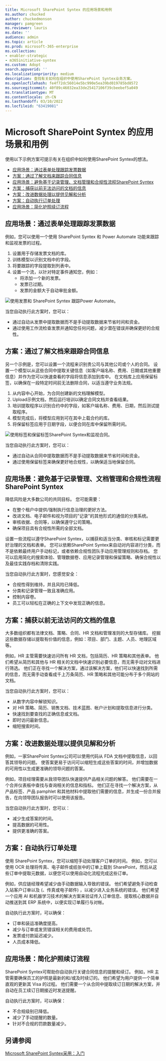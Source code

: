 ```yaml
---
title: Microsoft SharePoint Syntex 的应用场景和用例
ms.author: chucked
author: chuckedmonson
manager: pamgreen
ms.reviewer: lauris
ms.date: ''
audience: admin
ms.topic: article
ms.prod: microsoft-365-enterprise
ms.collection:
- enabler-strategic
- m365initiative-syntex
ms.custom: Adopt
search.appverid: ''
ms.localizationpriority: medium
description: 查找有关如何在组织中使用SharePoint Syntex业务方案。
ms.openlocfilehash: fe4f72dc56014e5bc990e5ea39bd019785bd8572
ms.sourcegitcommit: 40f89c46032ea33de25417106f39cbeebef5a049
ms.translationtype: MT
ms.contentlocale: zh-CN
ms.lasthandoff: 03/10/2022
ms.locfileid: "63419081"
---
```

# <a name="scenarios-and-use-cases-for-microsoft-sharepoint-syntex"></a>Microsoft SharePoint Syntex 的应用场景和用例

使用以下示例方案可提示有关在组织中如何使用SharePoint Syntex的想法。

- [应用场景：通过表单处理跟踪发票数据](adoption-scenarios.md#scenario-track-data-from-invoices-with-form-processing)
- [方案：通过了解文档来跟踪合同信息](adoption-scenarios.md#scenario-track-information-from-contracts-with-document-understanding)
- [应用场景：避免基于记录管理、文档管理和合规性流程SharePoint Syntex](adoption-scenarios.md#scenario-avoid-risk-with-records-management-document-governance-and-compliance-processes-based-on-sharepoint-syntex)
- [方案：捕获以前无法访问的文档的信息](adoption-scenarios.md#scenario-capture-information-from-previously-inaccessible-documents)
- [方案：改进数据处理以提供见解和分析](adoption-scenarios.md#scenario-improve-data-processing-to-provide-insights-and-analytics)
- [方案：自动执行订单处理](adoption-scenarios.md#scenario-automate-order-processing)
- [应用场景：简化护照续订流程](adoption-scenarios.md#scenario-simplify-visa-renewal-process)

## <a name="scenario-track-data-from-invoices-with-form-processing"></a>应用场景：通过表单处理跟踪发票数据

例如，您可以使用一个使用 SharePoint Syntex 和 Power Automate 功能来跟踪和监视发票的过程。

1. 设置用于存储发票文档的库。
1. 训练模型以识别文档中的字段。
1. 将要跟踪的字段提取到列表中。
1. 设置一个流，以针对特定事件通知您，例如：
    - 将添加一个新的发票。
    - 发票已过期。
    - 发票的金额大于自动审批金额。

![使用发票和 SharePoint Syntex 跟踪Power Automate。](../media/content-understanding/process-invoices-flow.png)

当您自动执行此方案时，您可以：

- 通过自动从发票中提取数据而不是手动提取数据来节省时间和资金。
- 通过使用工作流检查发票并通知您任何问题，减少潜在错误并确保更好的合规性。

## <a name="scenario-track-information-from-contracts-with-document-understanding"></a>方案：通过了解文档来跟踪合同信息

另一个示例是，您可以设置一个流程来识别贵公司与其他公司或个人的合同。 设置一个模型以从这些合同中提取关键信息（如客户端名称、费用、日期或其他重要信息）并作为您可以快速查看的字段将信息添加到库中。 在文档库上应用保留标签，以确保在一段特定时间前无法删除合同，以适当遵守业务法规。

1. 从内容中心开始，为合同创建新的文档理解模型。
1. Upload示例文档，然后运行培训以确定合同文档并查看结果。
1. 培训提取程序以识别合约中的字段，如客户端名称、费用、日期，然后测试提取程序。
1. 模型完成后，将模型应用到可在其中上载合约的库。
1. 将保留标签应用于日期字段，以便合同在库中保留所需时间。

![使用标签和保留标签SharePoint Syntex和监视合同。](../media/content-understanding/process-contracts-flow.png)

当您自动执行此方案时，您可以：

- 通过自动从合同中提取数据而不是手动提取数据来节省时间和资金。
- 通过使用保留标签来确保更好地合规性，以确保适当地保留合同。

## <a name="scenario-avoid-risk-with-records-management-document-governance-and-compliance-processes-based-on-sharepoint-syntex"></a>应用场景：避免基于记录管理、文档管理和合规性流程SharePoint Syntex

降低风险是大多数公司的共同目标。 您可能需要：

- 在整个租户中提供/强制执行信息治理的更好方法。
- 改进文档、电子邮件和视为项目的"记录"的其他形式的通信的分类系统。
- 审核收据、合同等，以确保遵守公司策略。
- 确保项目具有合规性所需的全部文档。

设置一些流程以遵守SharePoint Syntex，以捕获和适当分类、审核和标记需要更好治理的文档和表单。 您可以依赖SharePoint Syntex来自动对内容进行分类，而不是依赖最终用户手动标记，或者依赖合规性团队手动应用管理规则和存档。 您可以启用简化的搜索体验、管理数据卷、应用记录管理和保留策略、确保合规性以及最佳实践存档和清除实践。

当您自动执行此方案时，您感觉安全：

- 合规性得到维持，并且风险已降低。
- 分类和记录管理一致且准确应用。
- 控制内容卷。
- 员工可以轻松在正确的上下文中发现正确的信息。

## <a name="scenario-capture-information-from-previously-inaccessible-documents"></a>方案：捕获以前无法访问的文档的信息

大多数组织都有法律文档、策略、合同、HR 文档和管理准则的大型存储库。 挖掘这些数据存储以提取有价值的信息，例如：项目、部门、主题、人员、地理区域等。

例如，HR 主管需要快速访问所有 HR 文档，包括简历、HR 策略和其他表单。 他们希望从简历和其他与 HR 相关的文档中快速识别必要信息，而无需手动对文档进行筛选。 他们正在寻找一个解决方案，通过该解决方案，他们可以快速找到所需的信息，而无需手动查看成千上万条简历、HR 策略和其他可能分布于多个网站的文档。

当您自动执行此方案时，您可以：

- 从数字内容中解锁知识。
- 对 HR 策略、简历、销售文档、技术蓝图、帐户计划和提取信息进行分类。
- 快速找到要查找的正确信息或文档。
- 即时访问最新信息。
- 缩短搜索时间。

## <a name="scenario-improve-data-processing-to-provide-insights-and-analytics"></a>方案：改进数据处理以提供见解和分析

例如，一家SharePoint Syntex公司可以使用代码从 FDA 文档中提取信息，以回答其领导的问题。 使答案更易于访问可以缩短生成这些答案的时间，并增加数据的可用性以生成更准确的领导问题的答案。

例如，项目经理需要从我领导团队快速提供产品相关问题的解答。 他们需要在一个合并仪表板中查找与查询相关的信息和指标。 他们正在寻找一个解决方案，从产品标签、产品 pamphlet 和其他材料中提取他们需要的信息，并生成一份合并报告，在向领导团队报告时可以使用该报告。

当您自动执行此方案时，您可以：

- 减少生成答案的时间。
- 提高数据的可用性。
- 提供更准确的答案。

## <a name="scenario-automate-order-processing"></a>方案：自动执行订单处理

使用 SharePoint Syntex，您可以缩短手动处理客户订单的时间。 例如，您可以使用 OCR 处理将传真、电子邮件或纸张中的订单上载到 SharePoint，然后从这些订单中提取元数据，以便您可以使用自动化流程完成这些订单。

例如，供应链经理希望减少由手动数据输入导致的错误。 他们希望避免手动检查入站客户订单以及 (、传真或电子邮件) ，以减少进入业务系统的错误。 他们希望一个应用 AI 和机器学习技术的解决方案来验证传入订单信息、提取核心数据并自动推送到其 ERP 系统中，以便实现订单履行与对帐。

自动执行此方案时，可以确保：

- 订单和装运准确度提高。
- 减少与订单或发货错误相关的费用或处罚。
- 发票或付款延迟减少。
- 人员成本降低。

## <a name="scenario-simplify-visa-renewal-process"></a>应用场景：简化护照续订流程

SharePoint Syntex可帮助你自动执行关键合同信息的提醒和续订。 例如，HR 主管需要确保员工的护照是最新的和/或及时续订的。 他们希望为用户提供一个简单直观的更新其 Visa 的过程。 他们需要一个从合同中提取续订日期的解决方案，并自动在员工续订日期接近时发送提醒。

自动执行此方案时，可以确保：

- 不合规级别已降低。
- 减少了手动提醒的数量。
- 针对不合规的罚款数量减少。

## <a name="see-also"></a>另请参阅

[Microsoft SharePoint Syntex采用：入门](adoption-getstarted.md)